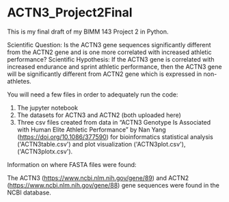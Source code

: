 # ACTN3_Project2Final
This is my final draft of my BIMM 143 Project 2 in Python. 

Scientific Question: Is the ACTN3 gene sequences significantly different from the ACTN2 gene and is one more correlated with increased athletic performance? 
Scientific Hypothesis: If the ACTN3 gene is correlated with increased endurance and sprint athletic performance, then the ACTN3 gene will be significantly different from ACTN2 gene which is expressed in non-athletes. 

You will need a few files in order to adequately run the code:

1) The jupyter notebook
2) The datasets for ACTN3 and ACTN2 (both uploaded here) 
3) Three csv files created from data in “ACTN3 Genotype Is Associated with Human Elite Athletic Performance” by Nan Yang (https://doi.org/10.1086/377590) for bioinformatics statistical analysis ('ACTN3table.csv') and plot visualization ('ACTN3plot.csv'), ('ACTN3plotx.csv'). 

Information on where FASTA files were found: 

The ACTN3 (https://www.ncbi.nlm.nih.gov/gene/89) and ACTN2 (https://www.ncbi.nlm.nih.gov/gene/88) gene sequences were found in the NCBI database.
